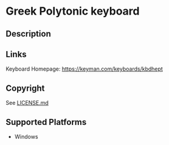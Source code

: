 Greek Polytonic keyboard
==============

Description
-----------


Links
-----
Keyboard Homepage: https://keyman.com/keyboards/kbdhept

Copyright
---------
See [LICENSE.md](LICENSE.md)

Supported Platforms
-------------------
 * Windows

